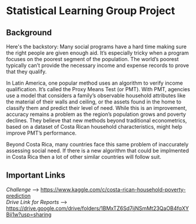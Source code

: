 # Statistical Learning Group Project

## Background 

Here's the backstory: Many social programs have a hard time making sure the right people are given enough aid. It’s especially tricky when a program focuses on the poorest segment of the population. The world’s poorest typically can’t provide the necessary income and expense records to prove that they qualify.

In Latin America, one popular method uses an algorithm to verify income qualification. It’s called the Proxy Means Test (or PMT). With PMT, agencies use a model that considers a family’s observable household attributes like the material of their walls and ceiling, or the assets found in the home to classify them and predict their level of need. While this is an improvement, accuracy remains a problem as the region’s population grows and poverty declines. They believe that new methods beyond traditional econometrics, based on a dataset of Costa Rican household characteristics, might help improve PMT’s performance.

Beyond Costa Rica, many countries face this same problem of inaccurately assessing social need. If there is a new algorithm that could be implmented in Costa Rica then a lot of other similar countries will follow suit.

## Important Links

*Challenge* --> https://www.kaggle.com/c/costa-rican-household-poverty-prediction <br>
*Drive Link for Reports* --> https://drive.google.com/drive/folders/1BMxTZ6Sd7ijNSmMt23QaOB4fqXYBji1w?usp=sharing <br>






